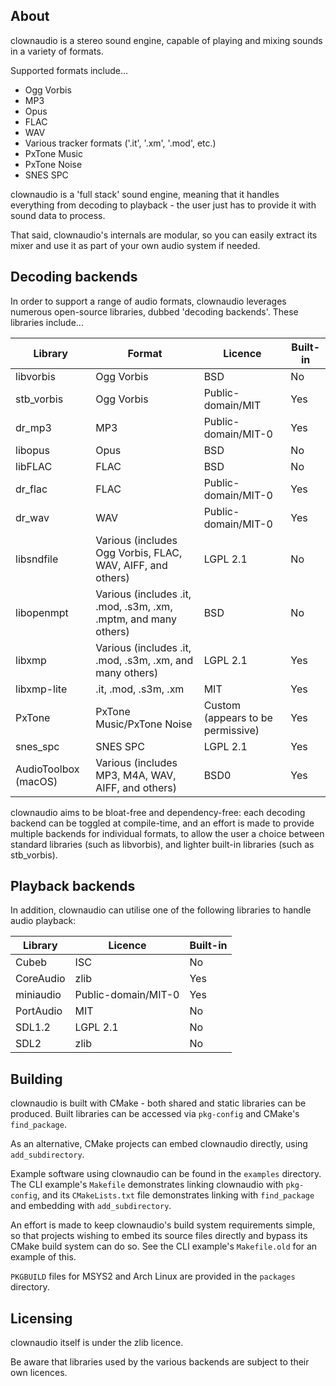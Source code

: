 ## About

clownaudio is a stereo sound engine, capable of playing and mixing sounds in a
variety of formats.

Supported formats include...
* Ogg Vorbis
* MP3
* Opus
* FLAC
* WAV
* Various tracker formats ('.it', '.xm', '.mod', etc.)
* PxTone Music
* PxTone Noise
* SNES SPC

clownaudio is a 'full stack' sound engine, meaning that it handles everything
from decoding to playback - the user just has to provide it with sound data to
process.

That said, clownaudio's internals are modular, so you can easily extract
its mixer and use it as part of your own audio system if needed.


## Decoding backends

In order to support a range of audio formats, clownaudio leverages numerous
open-source libraries, dubbed 'decoding backends'. These libraries include...

| Library              | Format                                                              | Licence                           | Built-in |
|----------------------|---------------------------------------------------------------------|-----------------------------------|----------|
| libvorbis            | Ogg Vorbis                                                          | BSD                               | No       |
| stb_vorbis           | Ogg Vorbis                                                          | Public-domain/MIT                 | Yes      |
| dr_mp3               | MP3                                                                 | Public-domain/MIT-0               | Yes      |
| libopus              | Opus                                                                | BSD                               | No       |
| libFLAC              | FLAC                                                                | BSD                               | No       |
| dr_flac              | FLAC                                                                | Public-domain/MIT-0               | Yes      |
| dr_wav               | WAV                                                                 | Public-domain/MIT-0               | Yes      |
| libsndfile           | Various (includes Ogg Vorbis, FLAC, WAV, AIFF, and others)          | LGPL 2.1                          | No       |
| libopenmpt           | Various (includes .it, .mod, .s3m, .xm, .mptm, and many others)     | BSD                               | No       |
| libxmp               | Various (includes .it, .mod, .s3m, .xm, and many others)            | LGPL 2.1                          | Yes      |
| libxmp-lite          | .it, .mod, .s3m, .xm                                                | MIT                               | Yes      |
| PxTone               | PxTone Music/PxTone Noise                                           | Custom (appears to be permissive) | Yes      |
| snes_spc             | SNES SPC                                                            | LGPL 2.1                          | Yes      |
| AudioToolbox (macOS) | Various (includes MP3, M4A, WAV, AIFF, and others)                  | BSD0                              | Yes      |

clownaudio aims to be bloat-free and dependency-free: each decoding backend can
be toggled at compile-time, and an effort is made to provide multiple backends
for individual formats, to allow the user a choice between standard libraries
(such as libvorbis), and lighter built-in libraries (such as stb_vorbis).


## Playback backends

In addition, clownaudio can utilise one of the following libraries to handle
audio playback:

| Library   | Licence             | Built-in |
|-----------|---------------------|----------|
| Cubeb     | ISC                 | No       |
| CoreAudio | zlib                | Yes      |
| miniaudio | Public-domain/MIT-0 | Yes      |
| PortAudio | MIT                 | No       |
| SDL1.2    | LGPL 2.1            | No       |
| SDL2      | zlib                | No       |


## Building

clownaudio is built with CMake - both shared and static libraries can be
produced. Built libraries can be accessed via `pkg-config` and CMake's
`find_package`.

As an alternative, CMake projects can embed clownaudio directly, using
`add_subdirectory`.

Example software using clownaudio can be found in the `examples` directory.
The CLI example's `Makefile` demonstrates linking clownaudio with `pkg-config`,
and its `CMakeLists.txt` file demonstrates linking with `find_package` and
embedding with `add_subdirectory`.

An effort is made to keep clownaudio's build system requirements simple, so that
projects wishing to embed its source files directly and bypass its CMake build
system can do so. See the CLI example's `Makefile.old` for an example of this.

`PKGBUILD` files for MSYS2 and Arch Linux are provided in the `packages`
directory.


## Licensing

clownaudio itself is under the zlib licence.

Be aware that libraries used by the various backends are subject to
their own licences.

